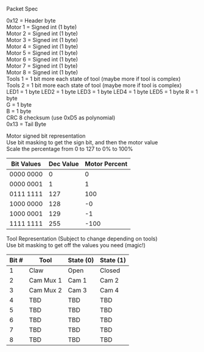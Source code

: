 Packet Spec

0x12 = Header byte  
Motor 1 = Signed int (1 byte)   
Motor 2 = Signed int (1 byte)  
Motor 3 = Signed int (1 byte)  
Motor 4 = Signed int (1 byte)  
Motor 5 = Signed int (1 byte)  
Motor 6 = Signed int (1 byte)  
Motor 7 = Signed int (1 byte)  
Motor 8 = Signed int (1 byte)  
Tools 1 = 1 bit more each state of tool (maybe more if tool is complex)  
Tools 2 = 1 bit more each state of tool (maybe more if tool is complex)  
LED1 = 1 byte
LED2 = 1 byte
LED3 = 1 byte
LED4 = 1 byte
LED5 = 1 byte
R = 1 byte  
G = 1 byte  
B = 1 byte  
CRC 8 checksum (use 0xD5 as polynomial)  
0x13 = Tail Byte  


Motor signed bit representation  
Use bit masking to get the sign bit, and then the motor value  
Scale the percentage from 0 to 127 to 0% to 100%  

Bit Values | Dec Value | Motor Percent 
-----------|-----------|---------------
0000 0000  |         0 |            0
0000 0001  |         1 |            1
0111 1111  |       127 |          100
1000 0000  |       128 |           -0
1000 0001  |       129 |           -1
1111 1111  |       255 |         -100


Tool Representation (Subject to change depending on tools)  
Use bit masking to get off the values you need (magic!)  
  
Bit # |   Tool   | State (0)  | State (1)
------|----------|------------|----------
  1   |    Claw  |       Open | Closed
  2   |Cam Mux 1 |      Cam 1 | Cam 2
  3   |Cam Mux 2 |      Cam 3 | Cam 4
  4   |    TBD   |        TBD | TBD
  5   |    TBD   |        TBD | TBD
  6   |    TBD   |        TBD | TBD
  7   |    TBD   |        TBD | TBD
  8   |    TBD   |        TBD | TBD
